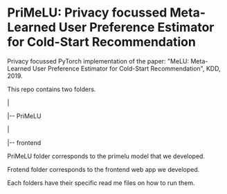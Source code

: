 # PriMeLU: Privacy focussed Meta-Learned User Preference Estimator for Cold-Start Recommendation

Privacy focussed PyTorch implementation of the paper: "MeLU: Meta-Learned User Preference Estimator for Cold-Start Recommendation", KDD, 2019.

This repo contains two folders. 

|

|-- PriMeLU

|

|-- frontend



PriMeLU folder corresponds to the primelu model that we developed. 

Frotend folder corresponds to the frontend web app we developed. 

Each folders have their specific read me files on how to run them. 
